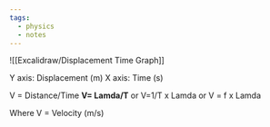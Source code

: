 ```yaml
---
tags:
  - physics
  - notes
---
```


![[Excalidraw/Displacement Time Graph]]


Y axis: Displacement (m)
X axis: Time (s)

V = Distance/Time
**V= Lamda/T**
or 
V=1/T x Lamda
or 
V = f x Lamda

Where V = Velocity (m/s)